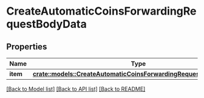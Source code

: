 # CreateAutomaticCoinsForwardingRequestBodyData

## Properties

Name | Type | Description | Notes
------------ | ------------- | ------------- | -------------
**item** | [**crate::models::CreateAutomaticCoinsForwardingRequestBodyDataItem**](CreateAutomaticCoinsForwardingRequestBody_data_item.md) |  | 

[[Back to Model list]](../README.md#documentation-for-models) [[Back to API list]](../README.md#documentation-for-api-endpoints) [[Back to README]](../README.md)


